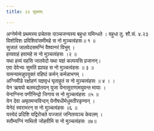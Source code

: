 ```yaml
---
title: ३३ सूक्तम्

---
```

अग्नेर्मन्वे प्रथमस्य प्रचेतसः पाञ्चजन्यस्य बहुधा यमिन्धते । वहुधा तु. शौ.सं. ४.२३  
विशोविशः प्रविशिवांसमीमहे स नो मुञ्चत्वंहसः॥ १ ॥  
सुजातं जातवेदसमग्निं वैश्वानरं विभुम् ।  
हव्यवाहं हवामहे स नो मुञ्चत्वंहसः ।२ ॥  
यथा हव्यं वहसि जातवेदो यथा यज्ञं कल्पयसि प्रजानन्।  
एवा देवेभ्यः सुमतिं ह्यावह स नो मुञ्चत्वंहसः ॥ ३ ॥  
यामन्यामन्नुपयुक्तं वहिष्ठं कर्मन् कर्मन्नाभगम् ।  
अग्निमीडे रक्षोहणं यज्ञवृधं घृताहुतं स नो मुञ्चत्वंहसः ॥ ४ । ।  
येन ऋषयो बलमद्योतयन् युजा येनासुराणामयुवन्त मायाः ।  
येनाग्निना पणीनिन्द्रो जिगाय स नो मुञ्चत्वंहसः ॥५ ॥  
येन देवा अमृतमन्वविन्दन् येनौषधीर्मधुमतीरकृण्वन् ।  
येनेदं स्वराभरन् स नो मुञ्चत्वंहसः ॥६ ॥  
यस्येदं प्रदिशि यद्विरोचते यज्जातं जनितव्यञ्च केवलम् ।  
स्तौम्यग्निं नाथितो जोहवीमि स नो मुञ्चत्वंहसः ॥७॥  
  
